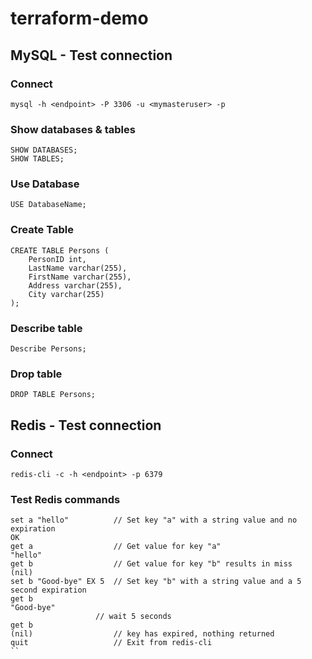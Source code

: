 # terraform-demo

## MySQL - Test connection
### Connect
```
mysql -h <endpoint> -P 3306 -u <mymasteruser> -p
```
### Show databases & tables
```
SHOW DATABASES;
SHOW TABLES;
```
### Use Database
```
USE DatabaseName;
```
### Create Table
```
CREATE TABLE Persons (
    PersonID int,
    LastName varchar(255),
    FirstName varchar(255),
    Address varchar(255),
    City varchar(255)
);
```
### Describe table
```
Describe Persons;
```
### Drop table
```
DROP TABLE Persons;
```

## Redis - Test connection
### Connect
```
redis-cli -c -h <endpoint> -p 6379
```
### Test Redis commands
```
set a "hello"          // Set key "a" with a string value and no expiration
OK
get a                  // Get value for key "a"
"hello"
get b                  // Get value for key "b" results in miss
(nil)				
set b "Good-bye" EX 5  // Set key "b" with a string value and a 5 second expiration
get b
"Good-bye"
                   // wait 5 seconds
get b
(nil)                  // key has expired, nothing returned
quit                   // Exit from redis-cli
``